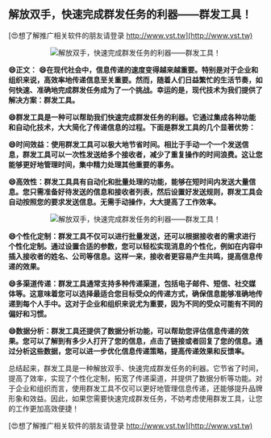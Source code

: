 ## **解放双手，快速完成群发任务的利器——群发工具！**

[😍想了解推广相关软件的朋友请登录 http://www.vst.tw](http://www.vst.tw)

 <center><img src="https://vst.tw/MP4/tuiguang/png/1.png" alt="解放双手，快速完成群发任务的利器——群发工具！"></center>

**😄正文：**
**😄在现代社会中，信息传递的速度变得越来越重要。特别是对于企业和组织来说，高效率地传递信息至关重要。然而，随着人们日益繁忙的生活节奏，如何快速、准确地完成群发任务成为了一个挑战。幸运的是，现代技术为我们提供了解决方案：群发工具。**

**😄群发工具是一种可以帮助我们快速完成群发任务的利器。它通过集成各种功能和自动化技术，大大简化了传递信息的过程。下面是群发工具的几个显著优势：**

**😄时间效益：使用群发工具可以极大地节省时间。相比于手动一个一个发送信息，群发工具可以一次性发送给多个接收者，减少了重复操作的时间浪费。这让您能够更好地管理时间，集中精力处理其他重要的事务。**

**😄高效性：群发工具具有自动化和批量处理的功能，能够在短时间内发送大量信息。您只需准备好待发送的信息和接收者列表，然后设置好发送规则，群发工具会自动按照您的要求发送信息。无需手动操作，大大提高了工作效率。**

 <center><img src="https://vst.tw/MP4/tuiguang/png/1.png" alt="解放双手，快速完成群发任务的利器——群发工具！"></center>

**😄个性化定制：群发工具不仅可以进行批量发送，还可以根据接收者的需求进行个性化定制。通过设置合适的参数，您可以轻松实现消息的个性化，例如在内容中插入接收者的姓名、公司等信息。这样一来，接收者更容易产生共鸣，提高信息传递的效果。**

**😄多渠道传递：群发工具通常支持多种传递渠道，包括电子邮件、短信、社交媒体等。这意味着您可以选择最适合您目标受众的传递方式，确保信息能够准确地传递到每个人手中。这对于企业和组织来说尤为重要，因为不同的受众可能有不同的偏好和习惯。**

**😄数据分析：群发工具还提供了数据分析功能，可以帮助您评估信息传递的效果。您可以了解到有多少人打开了您的信息，点击了链接或者回复了您的信息。通过分析这些数据，您可以进一步优化信息传递策略，提高传递效果和反馈率。**

总结起来，群发工具是一种解放双手、快速完成群发任务的利器。它节省了时间，提高了效率，实现了个性化定制，拓宽了传递渠道，并提供了数据分析等功能。对于企业和组织而言，使用群发工具不仅可以更好地管理信息传递，还能够提升品牌形象和效益。因此，如果您需要快速完成群发任务，不妨考虑使用群发工具，让您的工作更加高效便捷！

[😍想了解推广相关软件的朋友请登录 http://www.vst.tw](http://www.vst.tw)



